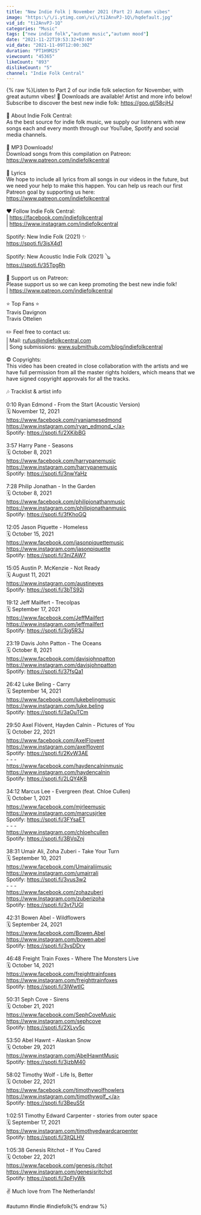 ```yaml
---
title: "New Indie Folk | November 2021 (Part 2) Autumn vibes"
image: "https:\/\/i.ytimg.com\/vi\/ti2AnvPJ-1Q\/hqdefault.jpg"
vid_id: "ti2AnvPJ-1Q"
categories: "Music"
tags: ["new indie folk","autumn music","autumn mood"]
date: "2021-11-22T19:53:32+03:00"
vid_date: "2021-11-09T12:00:30Z"
duration: "PT1H9M2S"
viewcount: "45365"
likeCount: "893"
dislikeCount: "5"
channel: "Indie Folk Central"
---
```

{% raw %}Listen to Part 2 of our indie folk selection for November, with great autumn vibes! 🍁 Downloads are available! Artist and more info below! Subscribe to discover the best new indie folk: <a rel="nofollow" target="blank" href="https://goo.gl/58cjHJ">https://goo.gl/58cjHJ</a><br /><br />📖 About Indie Folk Central:<br />As the best source for indie folk music, we supply our listeners with new songs each and every month through our YouTube, Spotify and social media channels.<br /><br />💾 MP3 Downloads!<br />Download songs from this compilation on Patreon: <a rel="nofollow" target="blank" href="https://www.patreon.com/indiefolkcentral">https://www.patreon.com/indiefolkcentral</a><br /><br />🎵 Lyrics<br />We hope to include all lyrics from all songs in our videos in the future, but we need your help to make this happen. You can help us reach our first Patreon goal by supporting us here: <a rel="nofollow" target="blank" href="https://www.patreon.com/indiefolkcentral">https://www.patreon.com/indiefolkcentral</a><br /><br />❤️ Follow Indie Folk Central:<br />| <a rel="nofollow" target="blank" href="https://facebook.com/indiefolkcentral">https://facebook.com/indiefolkcentral</a><br />| <a rel="nofollow" target="blank" href="https://www.instagram.com/indiefolkcentral">https://www.instagram.com/indiefolkcentral</a><br /><br />Spotify: New Indie Folk (2021) ✨<br /><a rel="nofollow" target="blank" href="https://spoti.fi/3isX4d1">https://spoti.fi/3isX4d1</a><br /><br />Spotify: New Acoustic Indie Folk (2021) 🪕<br /><a rel="nofollow" target="blank" href="https://spoti.fi/35TpgRh">https://spoti.fi/35TpgRh</a><br /><br />👏 Support us on Patreon:<br />Please support us so we can keep promoting the best new indie folk!<br />| <a rel="nofollow" target="blank" href="https://www.patreon.com/indiefolkcentral">https://www.patreon.com/indiefolkcentral</a><br /><br />⭐ Top Fans ⭐<br />Travis Davignon<br />Travis Ottelien<br /><br />✏️ Feel free to contact us: <br />| Mail: rufus@indiefolkcentral.com<br />| Song submissions: www.submithub.com/blog/indiefolkcentral<br /><br />©️ Copyrights:<br />This video has been created in close collaboration with the artists and we have full permission from all the master rights holders, which means that we have signed copyright approvals for all the tracks.<br /><br />🎶 Tracklist &amp; artist info<br /><br />0:10 Ryan Edmond - From the Start (Acoustic Version)<br />🗓️ November 12, 2021<br /><a rel="nofollow" target="blank" href="https://www.facebook.com/ryanjamesedmond">https://www.facebook.com/ryanjamesedmond</a><br /><a rel="nofollow" target="blank" href="https://www.instagram.com/ryan_edmond_">https://www.instagram.com/ryan_edmond_</a><br />Spotify: <a rel="nofollow" target="blank" href="https://spoti.fi/2XKibBG">https://spoti.fi/2XKibBG</a><br /><br />3:57 Harry Pane - Seasons<br />🗓️ October 8, 2021<br /><a rel="nofollow" target="blank" href="https://www.facebook.com/harrypanemusic">https://www.facebook.com/harrypanemusic</a><br /><a rel="nofollow" target="blank" href="https://www.instagram.com/harrypanemusic">https://www.instagram.com/harrypanemusic</a><br />Spotify: <a rel="nofollow" target="blank" href="https://spoti.fi/3nwYaHz">https://spoti.fi/3nwYaHz</a><br /><br />7:28 Philip Jonathan - In the Garden<br />🗓️ October 8, 2021<br /><a rel="nofollow" target="blank" href="https://www.facebook.com/philipjonathanmusic">https://www.facebook.com/philipjonathanmusic</a><br /><a rel="nofollow" target="blank" href="https://www.instagram.com/philipjonathanmusic">https://www.instagram.com/philipjonathanmusic</a><br />Spotify: <a rel="nofollow" target="blank" href="https://spoti.fi/3fKhoGQ">https://spoti.fi/3fKhoGQ</a><br /><br />12:05 Jason Piquette - Homeless<br />🗓️ October 15, 2021<br /><a rel="nofollow" target="blank" href="https://www.facebook.com/jasonpiquettemusic">https://www.facebook.com/jasonpiquettemusic</a><br /><a rel="nofollow" target="blank" href="https://www.instagram.com/jasonpiquette">https://www.instagram.com/jasonpiquette</a><br />Spotify: <a rel="nofollow" target="blank" href="https://spoti.fi/3niZAW7">https://spoti.fi/3niZAW7</a><br /><br />15:05 Austin P. McKenzie - Not Ready<br />🗓️ August 11, 2021<br /><a rel="nofollow" target="blank" href="https://www.instagram.com/austineyes">https://www.instagram.com/austineyes</a><br />Spotify: <a rel="nofollow" target="blank" href="https://spoti.fi/3bTS92j">https://spoti.fi/3bTS92j</a><br /><br />19:12 Jeff Mailfert - Trecolpas<br />🗓️ September 17, 2021<br /><a rel="nofollow" target="blank" href="https://www.facebook.com/JeffMailfert">https://www.facebook.com/JeffMailfert</a><br /><a rel="nofollow" target="blank" href="https://www.instagram.com/jeffmailfert">https://www.instagram.com/jeffmailfert</a><br />Spotify: <a rel="nofollow" target="blank" href="https://spoti.fi/3jg5R3J">https://spoti.fi/3jg5R3J</a><br /><br />23:19 Davis John Patton - The Oceans<br />🗓️ October 8, 2021<br /><a rel="nofollow" target="blank" href="https://www.facebook.com/davisjohnpatton">https://www.facebook.com/davisjohnpatton</a><br /><a rel="nofollow" target="blank" href="https://www.instagram.com/davisjohnpatton">https://www.instagram.com/davisjohnpatton</a><br />Spotify: <a rel="nofollow" target="blank" href="https://spoti.fi/37fsQa1">https://spoti.fi/37fsQa1</a><br /><br />26:42 Luke Beling - Carry<br />🗓️ September 14, 2021<br /><a rel="nofollow" target="blank" href="https://www.facebook.com/lukebelingmusic">https://www.facebook.com/lukebelingmusic</a><br /><a rel="nofollow" target="blank" href="https://www.instagram.com/luke.beling">https://www.instagram.com/luke.beling</a><br />Spotify: <a rel="nofollow" target="blank" href="https://spoti.fi/3aOuTCm">https://spoti.fi/3aOuTCm</a><br /><br />29:50 Axel Flóvent, Hayden Calnin - Pictures of You<br />🗓️ October 22, 2021<br /><a rel="nofollow" target="blank" href="https://www.facebook.com/AxelFlovent">https://www.facebook.com/AxelFlovent</a><br /><a rel="nofollow" target="blank" href="https://www.instagram.com/axelflovent">https://www.instagram.com/axelflovent</a><br />Spotify: <a rel="nofollow" target="blank" href="https://spoti.fi/2KvW3AE">https://spoti.fi/2KvW3AE</a><br />- - -<br /><a rel="nofollow" target="blank" href="https://www.facebook.com/haydencalninmusic">https://www.facebook.com/haydencalninmusic</a><br /><a rel="nofollow" target="blank" href="https://www.instagram.com/haydencalnin">https://www.instagram.com/haydencalnin</a><br />Spotify: <a rel="nofollow" target="blank" href="https://spoti.fi/2LQY4KB">https://spoti.fi/2LQY4KB</a><br /><br />34:12 Marcus Lee - Evergreen (feat. Chloe Cullen)<br />🗓️ October 1, 2021<br /><a rel="nofollow" target="blank" href="https://www.facebook.com/mjrleemusic">https://www.facebook.com/mjrleemusic</a><br /><a rel="nofollow" target="blank" href="https://www.instagram.com/marcusjrlee">https://www.instagram.com/marcusjrlee</a><br />Spotify: <a rel="nofollow" target="blank" href="https://spoti.fi/3FYsaET">https://spoti.fi/3FYsaET</a><br /> - - -<br /><a rel="nofollow" target="blank" href="https://www.instagram.com/chloehcullen">https://www.instagram.com/chloehcullen</a><br />Spotify: <a rel="nofollow" target="blank" href="https://spoti.fi/3BVqZnj">https://spoti.fi/3BVqZnj</a><br /><br />38:31 Umair Ali, Zoha Zuberi - Take Your Turn<br />🗓️ September 10, 2021<br /><a rel="nofollow" target="blank" href="https://www.facebook.com/Umairaliimusic">https://www.facebook.com/Umairaliimusic</a><br /><a rel="nofollow" target="blank" href="https://www.instagram.com/umairrali">https://www.instagram.com/umairrali</a><br />Spotify: <a rel="nofollow" target="blank" href="https://spoti.fi/3vus3w2">https://spoti.fi/3vus3w2</a><br /> - - -<br /><a rel="nofollow" target="blank" href="https://www.facebook.com/zohazuberi">https://www.facebook.com/zohazuberi</a><br /><a rel="nofollow" target="blank" href="https://www.Instagram.com/zuberizoha">https://www.Instagram.com/zuberizoha</a><br />Spotify: <a rel="nofollow" target="blank" href="https://spoti.fi/3vt7UGl">https://spoti.fi/3vt7UGl</a><br /><br />42:31 Bowen Abel - Wildflowers<br />🗓️ September 24, 2021<br /><a rel="nofollow" target="blank" href="https://www.facebook.com/Bowen.Abel">https://www.facebook.com/Bowen.Abel</a><br /><a rel="nofollow" target="blank" href="https://www.instagram.com/bowen.abel">https://www.instagram.com/bowen.abel</a><br />Spotify: <a rel="nofollow" target="blank" href="https://spoti.fi/3vsDDry">https://spoti.fi/3vsDDry</a><br /><br />46:48 Freight Train Foxes - Where The Monsters Live<br />🗓️ October 14, 2021<br /><a rel="nofollow" target="blank" href="https://www.facebook.com/freighttrainfoxes">https://www.facebook.com/freighttrainfoxes</a><br /><a rel="nofollow" target="blank" href="https://www.instagram.com/freighttrainfoxes">https://www.instagram.com/freighttrainfoxes</a><br />Spotify: <a rel="nofollow" target="blank" href="https://spoti.fi/3lWwtIC">https://spoti.fi/3lWwtIC</a><br /><br />50:31 Seph Cove - Sirens<br />🗓️ October 21, 2021<br /><a rel="nofollow" target="blank" href="https://www.facebook.com/SephCoveMusic">https://www.facebook.com/SephCoveMusic</a><br /><a rel="nofollow" target="blank" href="https://www.instagram.com/sephcove">https://www.instagram.com/sephcove</a><br />Spotify: <a rel="nofollow" target="blank" href="https://spoti.fi/2XLyv5c">https://spoti.fi/2XLyv5c</a><br /><br />53:50 Abel Hawnt - Alaskan Snow<br />🗓️ October 29, 2021<br /><a rel="nofollow" target="blank" href="https://www.instagram.com/AbelHawntMusic">https://www.instagram.com/AbelHawntMusic</a><br />Spotify: <a rel="nofollow" target="blank" href="https://spoti.fi/3jzbM40">https://spoti.fi/3jzbM40</a><br /><br />58:02 Timothy Wolf - Life Is, Better<br />🗓️ October 22, 2021<br /><a rel="nofollow" target="blank" href="https://www.facebook.com/timothywolfhowlers">https://www.facebook.com/timothywolfhowlers</a><br /><a rel="nofollow" target="blank" href="https://www.instagram.com/timothywolf_">https://www.instagram.com/timothywolf_</a><br />Spotify: <a rel="nofollow" target="blank" href="https://spoti.fi/3BeuS5t">https://spoti.fi/3BeuS5t</a><br /><br />1:02:51 Timothy Edward Carpenter - stories from outer space<br />🗓️ September 17, 2021<br /><a rel="nofollow" target="blank" href="https://www.instagram.com/timothyedwardcarpenter">https://www.instagram.com/timothyedwardcarpenter</a><br />Spotify: <a rel="nofollow" target="blank" href="https://spoti.fi/3jtQLHV">https://spoti.fi/3jtQLHV</a><br /><br />1:05:38 Genesis Ritchot - If You Cared<br />🗓️ October 22, 2021<br /><a rel="nofollow" target="blank" href="https://www.facebook.com/genesis.ritchot">https://www.facebook.com/genesis.ritchot</a><br /><a rel="nofollow" target="blank" href="https://www.instagram.com/genesisritchot">https://www.instagram.com/genesisritchot</a><br />Spotify: <a rel="nofollow" target="blank" href="https://spoti.fi/3pFlyWk">https://spoti.fi/3pFlyWk</a><br /><br />✌️ Much love from The Netherlands!<br /><br />#autumn #indie #indiefolk{% endraw %}
